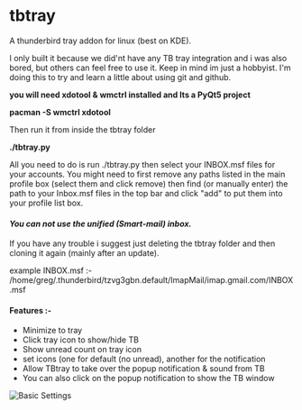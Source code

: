 # tbtray
A thunderbird tray addon for linux (best on KDE).

I only built it because we did'nt have any TB tray integration and i was also 
bored, but others can feel free to use it. Keep in mind im just a hobbyist. I'm doing this to try and
 learn a little about using git and github.

**you will need xdotool & wmctrl installed and Its a PyQt5 project**

**pacman -S wmctrl xdotool**

Then run it from inside the tbtray folder

**./tbtray.py**

All you need to do is run ./tbtray.py then select your INBOX.msf files for your accounts. 
You might need to first remove any paths listed in the main profile box (select them and click remove)
then find (or manually enter) the path to your Inbox.msf files in the top bar and click "add" to put them
into your profile list box.

#### **_You can not use the unified (Smart-mail) inbox._**

If you have any trouble i suggest just deleting the tbtray folder and then cloning it again (mainly after an update).


example INBOX.msf :-
/home/greg/.thunderbird/tzvg3gbn.default/ImapMail/imap.gmail.com/INBOX.msf


#### Features :-

* Minimize to tray
* Click tray icon to show/hide TB
* Show unread count on tray icon
* set icons (one for default (no unread), another for the notification
* Allow TBtray to take over the popup notification & sound from TB
* You can also click on the popup notification to show the TB window


![Basic Settings](https://i.imgur.com/W3XY70L.png)